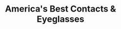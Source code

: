 ---
title: "America's Best Contacts & Eyeglasses"
url: /mcallen/americas-best-contacts-and-eyeglasses/
shop: optician
---